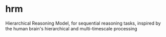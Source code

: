 # hrm
Hierarchical Reasoning Model, for sequential reasoning tasks, inspired by the human brain's hierarchical and multi-timescale processing
